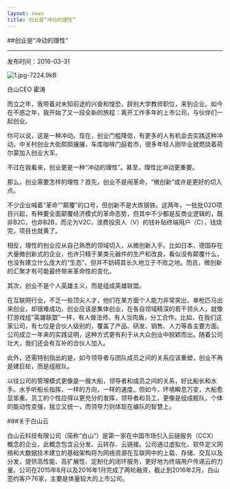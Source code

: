 ```yaml
---
layout: news
title: 创业是“冲动的理性”
---
```


##创业是“冲动的理性”

---

发布时间：2016-03-31

 

![1.jpg-7224.9kB][1]

白山CEO 霍涛

而立之年，我带着对未知前途的兴奋和惶恐，辞别大学教师职位，来到企业。如今在不惑之年，我开始了又一段全新的旅程：离开工作多年的上市公司，与伙伴们一起创业。

 

你可以说，这是一种冲动。现在，创业门槛降低，有更多的人有机会去实践这种冲动。中关村创业大街熙熙攘攘，车库咖啡门庭若市，很多年轻人刚毕业就燃烧着荷尔蒙加入创业大军。

 

不过在我看来，创业更是一种“冲动的理性”。甚至，理性比冲动更重要。

 

那么，创业需要怎样的理性？首先，创业不是闹革命，“微创新”或许是更好的切入点。

 

不少企业喊着“革命”“颠覆”的口号，但创新不是大炼钢铁。这两年，一批批O2O项目兴起，有种要全面颠覆经济模式的革命态势，但其中不少都是反商业逻辑的，既非B2C，也非B2B，而沦为V2C，浪费投资人（V）的钱补贴终端用户（C），钱烧完，项目也就黄了。

 

相反，理性的创业应从自己熟悉的领域切入，从微创新入手。比如日本、德国存在大量微创新式的企业，也许只精于某类元器件的生产和改良，看似没有颠覆什么，也没有建立什么庞大的“生态”，但并不妨碍其长久地立于不败之地。而且，微创新的汇聚才有可能最终带来革命性的变化。

 

其次，创业不是个人英雄主义，而是组成英雄联盟。

 

在互联网行业，不乏一些顶尖人才，他们在某方面个人能力非常突出，单枪匹马出来创业，却很难成功。创业应该是集体创业，在各自领域精深的若干领头人，就像打游戏组“英雄联盟”一样，有人做法师，有人当肉盾，分工合作。比如，在我们这家公司，有七位是合伙人级别的，覆盖了产品、研发、销售、人力等各主要方面。公司成立一年来的实践证明，这种方式更有利于从大众创业中脱颖而出。随着公司壮大，我们还会有互补的合伙人加入。

 

此外，还需特别指出的是，如今领导者与团队成员之间的关系应该重塑，创业不再是建巨轮，而是组舰队。

 

以往公司的管理模式更像是一艘大船，领导者和成员之间的关系，好比船长和水手。水手听船长指挥，一样的方向，一样的速度。但如今，环境瞬息万变，大船愈显笨重。员工的个性应得以更充分的发挥，领导者和员工，更像是组成舰队，个体的能动性变强，独立又统一，而领导力则体现在编队的智慧上。

 

###关于白山云

 

白山云科技有限公司（简称“白山”）是第一家在中国市场引入云链服务（CCX）概念的企业，此概念包含云分发、云转存、云链接。公司通过虚拟化、软件定义网络和大数据技术建立的基础架构将为网络资源在互联网中的上载、存储、交互以及分发，提供高性能、高扩展性、定制化的闭环服务，更好地为终端用户传递云的力量。公司在2015年8月以及2016年1月完成了两轮融资，截止到2016年2月，白山签约客户76家，主要是体量较大的上市公司。


  [1]: http://static.zybuluo.com/bsc-jane/gbagulgwfq7iai5qq16xhkdy/1.jpg